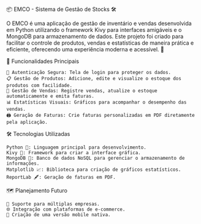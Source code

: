 📦 EMCO - Sistema de Gestão de Stocks 🛠️

O EMCO é uma aplicação de gestão de inventário e vendas desenvolvida em Python utilizando o framework Kivy para interfaces amigáveis e o MongoDB para armazenamento de dados.
Este projeto foi criado para facilitar o controle de produtos, vendas e estatísticas de maneira prática e eficiente, oferecendo uma experiência moderna e acessível. 🚀

🧰 Funcionalidades Principais

    🔑 Autenticação Segura: Tela de login para proteger os dados.
    📋 Gestão de Produtos: Adicione, edite e visualize o estoque dos produtos com facilidade.
    🛒 Gestão de Vendas: Registre vendas, atualize o estoque automaticamente e emita faturas.
    📊 Estatísticas Visuais: Gráficos para acompanhar o desempenho das vendas.
    🖨️ Geração de Faturas: Crie faturas personalizadas em PDF diretamente pela aplicação.

🛠️ Tecnologias Utilizadas

    Python 🐍: Linguagem principal para desenvolvimento.
    Kivy 🎨: Framework para criar a interface gráfica.
    MongoDB 🍃: Banco de dados NoSQL para gerenciar o armazenamento de informações.
    Matplotlib 📈: Biblioteca para criação de gráficos estatísticos.
    ReportLab 🖋️: Geração de faturas em PDF.

🗺️ Planejamento Futuro

    🚀 Suporte para múltiplas empresas.
    🌐 Integração com plataformas de e-commerce.
    📱 Criação de uma versão mobile nativa.
